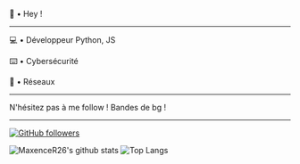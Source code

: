 🌴 • Hey !

---

💻 • Développeur Python, JS

⌨️ • Cybersécurité

📱 • Réseaux

---

N'hésitez pas à me follow !
Bandes de bg !

---

[![GitHub followers](https://img.shields.io/github/followers/KijusuDev?label=Follow&color=dark&style=square&logo=GitHub)](https://github.com/KijusuDev/?tab=follow)

![MaxenceR26's github stats](https://github-readme-stats.vercel.app/api?username=KijusuDev&show_icons=true&hide_border=true&theme=dark&cache_seconds=1800&include_all_commits=true&count_private=true&line_height=24px)
![Top Langs](https://github-readme-stats.vercel.app/api/top-langs/?username=KijusuDev&layout=compact&theme=dark&cache_seconds=1800&langs_count=1000&hide_border=true)
